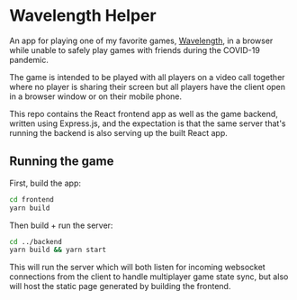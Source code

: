 # Wavelength Helper

An app for playing one of my favorite games, [Wavelength](https://wavelength.zone), in a browser while unable to safely play games with friends during the COVID-19 pandemic.

The game is intended to be played with all players on a video call together where no player is sharing their screen but all players have the client open in a browser window or on their mobile phone.

This repo contains the React frontend app as well as the game backend, written using Express.js, and the expectation is that the same server that's running the backend is also serving up the built React app.

## Running the game

First, build the app:

```sh
cd frontend
yarn build
```

Then build + run the server:

```sh
cd ../backend
yarn build && yarn start
```

This will run the server which will both listen for incoming websocket connections from the client to handle multiplayer game state sync, but also will host the static page generated by building the frontend.
